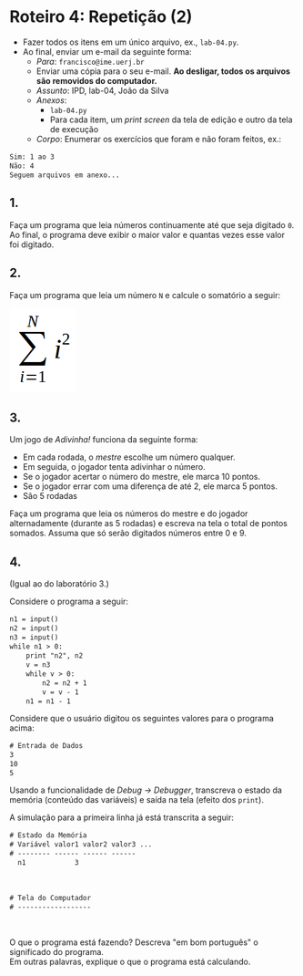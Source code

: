 <meta http-equiv="Content-Type" content="text/html; charset=UTF-8"/></p>        

Roteiro 4: Repetição (2)
========================

- Fazer todos os itens em um único arquivo, ex., `lab-04.py`.
- Ao final, enviar um e-mail da seguinte forma:
    - *Para*: `francisco@ime.uerj.br`
    - Enviar uma cópia para o seu e-mail.
      **Ao desligar, todos os arquivos são removidos do computador.**
    - *Assunto*: IPD, lab-04, João da Silva
    - *Anexos*:
        - `lab-04.py`
        - Para cada item, um *print screen* da tela de edição e outro da tela de execução
    - *Corpo*: Enumerar os exercícios que foram e não foram feitos, ex.:

```
Sim: 1 ao 3
Não: 4
Seguem arquivos em anexo...
```

## 1.

Faça um programa que leia números continuamente até que seja digitado `0`.
Ao final, o programa deve exibir o maior valor e quantas vezes esse valor foi
digitado.

## 2.

Faça um programa que leia um número `N` e calcule o somatório a seguir:

![](lab-04.png)

## 3.

Um jogo de *Adivinha!* funciona da seguinte forma:

- Em cada rodada, o *mestre* escolhe um número qualquer.
- Em seguida, o jogador tenta adivinhar o número.
- Se o jogador acertar o número do mestre, ele marca 10 pontos.
- Se o jogador errar com uma diferença de até 2, ele marca 5 pontos.
- São 5 rodadas

Faça um programa que leia os números do mestre e do jogador alternadamente
(durante as 5 rodadas) e escreva na tela o total de pontos somados.
Assuma que só serão digitados números entre 0 e 9.

## 4.

(Igual ao do laboratório 3.)

Considere o programa a seguir:

```
n1 = input()
n2 = input()
n3 = input()
while n1 > 0:
    print "n2", n2
    v = n3
    while v > 0:
        n2 = n2 + 1
        v = v - 1
    n1 = n1 - 1
```

Considere que o usuário digitou os seguintes valores para o programa acima:

```
# Entrada de Dados
3
10
5
```

Usando a funcionalidade de *Debug -> Debugger*, transcreva o estado da memória
(conteúdo das variáveis) e saída na tela (efeito dos `print`).

A simulação para a primeira linha já está transcrita a seguir:

```
# Estado da Memória
# Variável valor1 valor2 valor3 ...
# -------- ------ ------ ------
  n1            3



```

```
# Tela do Computador
# ------------------



```

O que o programa está fazendo? Descreva "em bom português" o significado do
programa.                          
Em outras palavras, explique o que o programa está calculando.

